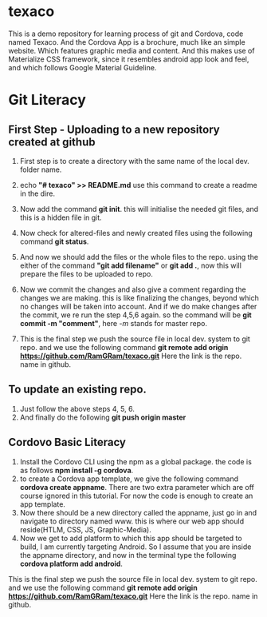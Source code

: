 # texaco

This is a demo repository for learning process of git and Cordova, code named Texaco. And the Cordova App is a brochure, much like an simple website. Which features graphic media and content. And this makes use of Materialize CSS framework, since it resembles android app look and feel, and which follows Google Material Guideline.   


# Git Literacy
## First Step - Uploading to a new repository created at github
1. First step is to create a directory with the same name of the local dev. folder name.

2. echo __"# texaco" >> README.md__ use this command to create a readme in the dire.
3. Now add the command **git init**. this will initialise the needed git files, and this is a hidden file in git.
4. Now check for altered-files and newly created files using the following command **git status**.
5. And now we should add the files or the whole files to the repo. using the either of the command **"git add filename"** or **git add .**, now this will prepare the files to be uploaded to repo.
6. Now we commit the changes and also give a comment regarding the changes we are making. this is like finalizing the changes, beyond which no changes will be taken into account. And if we do make changes after the commit, we re run the step 4,5,6 again. so the command will be **git commit -m "comment"**, here _-m_ stands for master repo.

7. This is the final step we push the source file in local dev. system to git repo. and we use the following command **git remote add origin https://github.com/RamGRam/texaco.git** Here the link is the repo. name in github.

## To update an existing repo. 
1. Just follow the above steps 4, 5, 6. 
2. And finally do the following **git push origin master**


## Cordovo Basic Literacy

1. Install the Cordovo CLI using the npm as a global package. the code is as follows **npm install -g cordova**.
2. to create a Cordova app template, we give the following command **cordova create appname**. There are two extra parameter which are off course ignored in this tutorial. For now the code is enough to create an app template.
3. Now there should be a new directory called the appname, just go in and navigate to directory named www. this is where our web app should reside(HTLM, CSS, JS, Graphic-Media).
4. Now we get to add platform to which this app should be targeted to build, I am currently targeting Android. So I assume that you are inside the appname directory, and now in the terminal type the following **cordova platform add android**.


This is the final step we push the source file in local dev. system to git repo. and we use the following command **git remote add origin https://github.com/RamGRam/texaco.git** Here the link is the repo. name in github.

